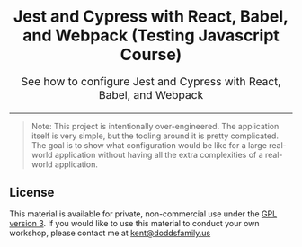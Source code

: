 <h1 align="center">
  Jest and Cypress with React, Babel, and Webpack (Testing Javascript Course)
</h1>

<p align="center" style="font-size: 1.2rem;">
  See how to configure Jest and Cypress with React, Babel, and Webpack
</p>

<hr />

> Note: This project is intentionally over-engineered. The application itself is
> very simple, but the tooling around it is pretty complicated. The goal is to
> show what configuration would be like for a large real-world application
> without having all the extra complexities of a real-world application.

## License

This material is available for private, non-commercial use under the
[GPL version 3](http://www.gnu.org/licenses/gpl-3.0-standalone.html). If you
would like to use this material to conduct your own workshop, please contact me
at kent@doddsfamily.us
